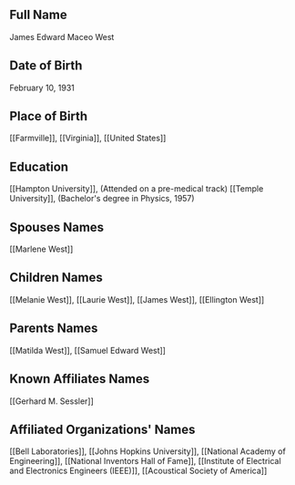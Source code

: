 
## Full Name
James Edward Maceo West

## Date of Birth
February 10, 1931

## Place of Birth
[[Farmville]], [[Virginia]], [[United States]]

## Education
[[Hampton University]], (Attended on a pre-medical track)
[[Temple University]], (Bachelor's degree in Physics, 1957)

## Spouses Names
[[Marlene West]]

## Children Names
[[Melanie West]], [[Laurie West]], [[James West]], [[Ellington West]]

## Parents Names
[[Matilda West]], [[Samuel Edward West]]

## Known Affiliates Names
[[Gerhard M. Sessler]]

## Affiliated Organizations' Names
[[Bell Laboratories]], [[Johns Hopkins University]], [[National Academy of Engineering]], [[National Inventors Hall of Fame]], [[Institute of Electrical and Electronics Engineers (IEEE)]], [[Acoustical Society of America]]

